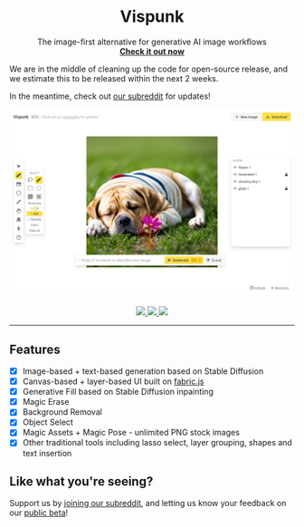 <p align="center">
<h1 align="center"><b>Vispunk</b></h1>
<p align="center">
  The image-first alternative for generative AI image workflows
    <br />
    <a href="https://vispunk.com"><strong>Check it out now</strong></a>
  </p>
</p>

We are in the middle of cleaning up the code for open-source release, and we estimate this to be released within the next 2 weeks.

In the meantime, check out [our subreddit](https://reddit.com/r/vispunk/) for updates!

<p align="center">
  <img src="./assets/screenshot.jpg" style="border-radius: 10px;" />
  <br />
  <br />
  <a href="https://vispunk.com">
    <img src="https://img.shields.io/badge/Check%20out%20our%20beta!-Try-%2322c55e" />
  </a>
  <a href="https://reddit.com/r/vispunk">
    <img src="https://img.shields.io/reddit/subreddit-subscribers/vispunk" />
  </a>
  <img src="https://img.shields.io/github/license/vispunk/vispunk-webui" />
  <br />
</p>

---

## Features

- [x] Image-based + text-based generation based on Stable Diffusion
- [x] Canvas-based + layer-based UI built on [fabric.js](https://fabricjs.com)
- [x] Generative Fill based on Stable Diffusion inpainting
- [x] Magic Erase
- [x] Background Removal
- [x] Object Select
- [x] Magic Assets + Magic Pose - unlimited PNG stock images
- [x] Other traditional tools including lasso select, layer grouping, shapes and text insertion

## Like what you're seeing?

Support us by [joining our subreddit](https://reddit.com/vispunk), and letting us know your feedback on our [public beta](https://vispunk.com)!
